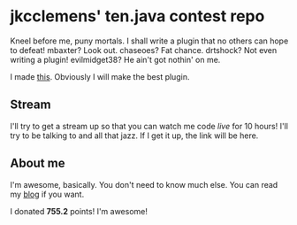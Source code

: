 # jkcclemens' ten.java contest repo

Kneel before me, puny mortals. I shall write a plugin that no others can hope to defeat! mbaxter? Look out. chaseoes?
Fat chance. drtshock? Not even writing a plugin! evilmidget38? He ain't got nothin' on me.

I made [this](https://royaldev.org/404). Obviously I will make the best plugin.

## Stream

I'll try to get a stream up so that you can watch me code *live* for 10 hours! I'll try to be talking to and all that
jazz. If I get it up, the link will be here.

## About me

I'm awesome, basically. You don't need to know much else. You can read my [blog](http://blog.royaldev.org) if you want.

I donated **755.2** points! I'm awesome!
